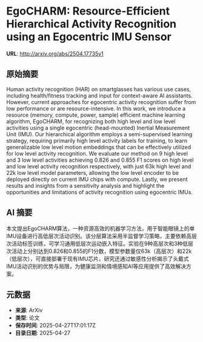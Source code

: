 # EgoCHARM: Resource-Efficient Hierarchical Activity Recognition using an Egocentric IMU Sensor

**URL**: http://arxiv.org/abs/2504.17735v1

## 原始摘要

Human activity recognition (HAR) on smartglasses has various use cases,
including health/fitness tracking and input for context-aware AI assistants.
However, current approaches for egocentric activity recognition suffer from low
performance or are resource-intensive. In this work, we introduce a resource
(memory, compute, power, sample) efficient machine learning algorithm,
EgoCHARM, for recognizing both high level and low level activities using a
single egocentric (head-mounted) Inertial Measurement Unit (IMU). Our
hierarchical algorithm employs a semi-supervised learning strategy, requiring
primarily high level activity labels for training, to learn generalizable low
level motion embeddings that can be effectively utilized for low level activity
recognition. We evaluate our method on 9 high level and 3 low level activities
achieving 0.826 and 0.855 F1 scores on high level and low level activity
recognition respectively, with just 63k high level and 22k low level model
parameters, allowing the low level encoder to be deployed directly on current
IMU chips with compute. Lastly, we present results and insights from a
sensitivity analysis and highlight the opportunities and limitations of
activity recognition using egocentric IMUs.


## AI 摘要

本文提出EgoCHARM算法，一种资源高效的机器学习方法，用于智能眼镜上的单IMU设备进行高低层次活动识别。该分层算法采用半监督学习策略，主要依赖高层次活动标签训练，可学习通用低层次运动嵌入特征。实验在9种高层次和3种低层次活动上分别达到0.826和0.855的F1分数，模型参数量仅63k（高层次）和22k（低层次），可直接部署于现有IMU芯片。研究还通过敏感性分析揭示了头戴式IMU活动识别的优势与局限，为健康监测和情境感知AI等应用提供了高效解决方案。

## 元数据

- **来源**: ArXiv
- **类型**: 论文
- **保存时间**: 2025-04-27T17:01:17Z
- **目录日期**: 2025-04-27
